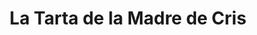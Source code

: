 ---
title: "La Tarta de la Madre de Cris"
url: /granada/la-tarta-de-la-madre-de-cris/
shop: pastelería
---